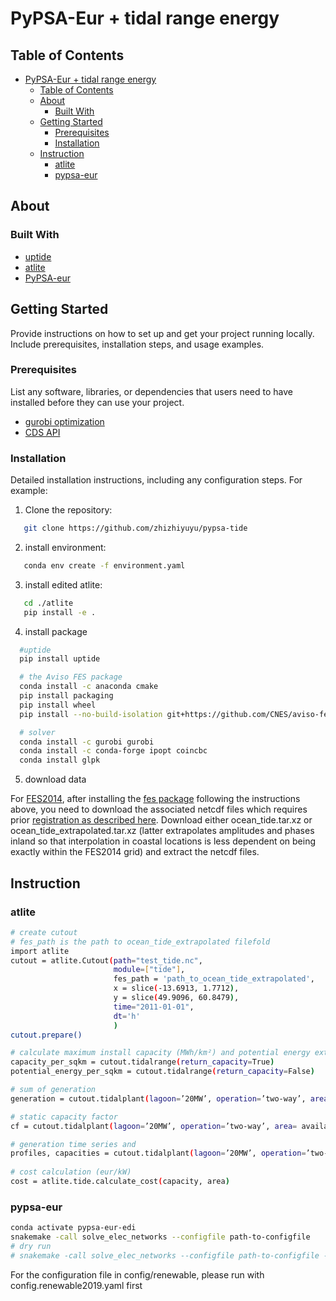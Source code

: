 # PyPSA-Eur + tidal range energy

## Table of Contents

- [PyPSA-Eur + tidal range energy](#pypsa-eur--tidal-range-energy)
  - [Table of Contents](#table-of-contents)
  - [About](#about)
    - [Built With](#built-with)
  - [Getting Started](#getting-started)
    - [Prerequisites](#prerequisites)
    - [Installation](#installation)
  - [Instruction](#instruction)
    - [atlite](#atlite)
    - [pypsa-eur](#pypsa-eur)

## About

### Built With

- [uptide](https://github.com/stephankramer/uptide)
- [atlite](https://github.com/PyPSA/atlite)
- [PyPSA-eur](https://github.com/PyPSA/pypsa-eur)


## Getting Started

Provide instructions on how to set up and get your project running locally. Include prerequisites, installation steps, and usage examples.

### Prerequisites

List any software, libraries, or dependencies that users need to have installed before they can use your project.

- [gurobi optimization](https://www.gurobi.com/academia/academic-program-and-licenses/)
- [CDS API](https://cds.climate.copernicus.eu/api-how-to)


### Installation

Detailed installation instructions, including any configuration steps. For example:

1. Clone the repository:

```bash
   git clone https://github.com/zhizhiyuyu/pypsa-tide
```

2. install environment:
```bash
   conda env create -f environment.yaml
```
3. install edited atlite:
```bash
   cd ./atlite
   pip install -e .
```

4. install package
```bash
  #uptide 
  pip install uptide

  # the Aviso FES package
  conda install -c anaconda cmake
  pip install packaging
  pip install wheel
  pip install --no-build-isolation git+https://github.com/CNES/aviso-fes/

  # solver  
  conda install -c gurobi gurobi
  conda install -c conda-forge ipopt coincbc
  conda install glpk  
```
5. download data
   
  For
  [FES2014](https://www.aviso.altimetry.fr/en/data/products/auxiliary-products/global-tide-fes.html),
  after installing the [fes package](https://github.com/CNES/aviso-fes/)
  following the instructions above, you need to download the associated netcdf files
  which requires prior [registration as
  described here](
  https://www.aviso.altimetry.fr/en/data/products/auxiliary-products/global-tide-fes.html).
  Download either ocean_tide.tar.xz or ocean_tide_extrapolated.tar.xz (latter
  extrapolates amplitudes and phases inland so that interpolation in coastal
  locations is less dependent on being exactly within the FES2014 grid) and
  extract the netcdf files.

## Instruction

### atlite
```bash
# create cutout
# fes_path is the path to ocean_tide_extrapolated filefold
import atlite
cutout = atlite.Cutout(path="test_tide.nc",
                       module=["tide"],
                       fes_path = 'path_to_ocean_tide_extrapolated',
                       x = slice(-13.6913, 1.7712), 
                       y = slice(49.9096, 60.8479),
                       time="2011-01-01", 
                       dt='h' 
                       )
cutout.prepare()

# calculate maximum install capacity (MWh/km²) and potential energy extracted from tidal range (kWh/m²)
capacity_per_sqkm = cutout.tidalrange(return_capacity=True) 
potential_energy_per_sqkm = cutout.tidalrange(return_capacity=False) 

# sum of generation
generation = cutout.tidalplant(lagoon=’20MW’, operation=’two-way’, area= available_area)

# static capacity factor
cf = cutout.tidalplant(lagoon=’20MW’, operation=’two-way’, area= available_area , capacity_factor=True)

# generation time series and
profiles, capacities = cutout.tidalplant(lagoon=’20MW’, operation=’two-way’, area= available_area , layout=layout , matrix=availability , return_capacity= True)
 
# cost calculation (eur/kW)
cost = atlite.tide.calculate_cost(capacity, area)

```
### pypsa-eur

```bash
conda activate pypsa-eur-edi
snakemake -call solve_elec_networks --configfile path-to-configfile
# dry run
# snakemake -call solve_elec_networks --configfile path-to-configfile -n
```
For the configuration file in config/renewable, please run with config.renewable2019.yaml first


